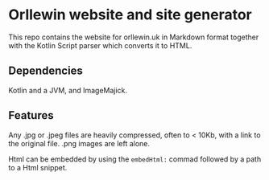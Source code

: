 # Orllewin website and site generator

This repo contains the website for orllewin.uk in Markdown format together with the Kotlin Script parser which converts it to HTML.

## Dependencies

Kotlin and a JVM, and ImageMajick. 

## Features

Any .jpg or .jpeg files are heavily compressed, often to < 10Kb, with a link to the original file. .png images are left alone.

Html can be embedded by using the `embedHtml:` commad followed by a path to a Html snippet.
